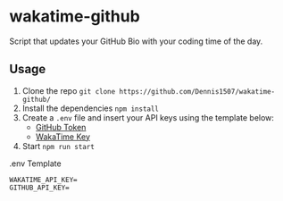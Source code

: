 # wakatime-github
Script that updates your GitHub Bio with your coding time of the day.

## Usage

1. Clone the repo ```git clone https://github.com/Dennis1507/wakatime-github/```
2. Install the dependencies ```npm install```
3. Create a ```.env``` file and insert your API keys using the template below:
    - [GitHub Token](https://github.com/settings/tokens)
    - [WakaTime Key](https://wakatime.com/settings/api-key)
4. Start ```npm run start```

.env Template
```
WAKATIME_API_KEY=
GITHUB_API_KEY=
```
